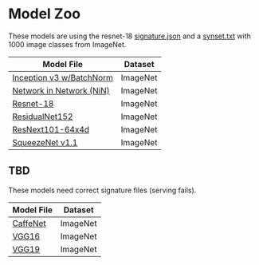 # Model Zoo

These models are using the resnet-18 [signature.json]() and a [synset.txt]() with 1000 image classes from ImageNet.

| Model File | Dataset |
| --- | --- |
| [Inception v3 w/BatchNorm]() | ImageNet |
| [Network in Network (NiN)]() | ImageNet |
| [Resnet-18]() | ImageNet |
| [ResidualNet152]() | ImageNet |
| [ResNext101-64x4d]() | ImageNet |
| [SqueezeNet v1.1]() | ImageNet |

## TBD

These models need correct signature files (serving fails).

| Model File | Dataset |
| --- | --- |
| [CaffeNet]() | ImageNet |
| [VGG16]() | ImageNet |
| [VGG19]() | ImageNet |
